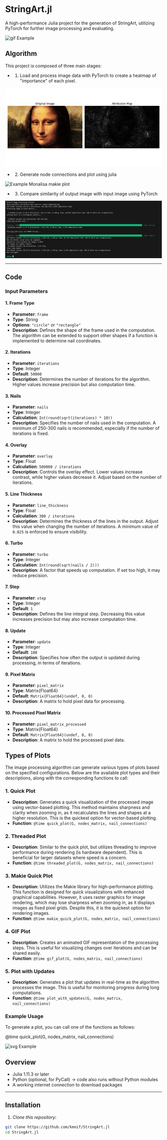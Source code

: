 # StringArt.jl

A high-performance Julia project for the generation of StringArt, utilizing PyTorch for further image processing and evaluating.

![gif Example](output_images/Bird_grey_10000.gif)



## Algorithm

This project is composed of three main stages:

- 1. Load and process image data with PyTorch to create a heatmap of "importance" of each pixel.

![Example Monalisa_processed_image](output_images/Monalisa_processed_image_map.png)

- 2. Generate node connections and plot using julia

![Example Monalisa makie plot](output_images/Monalisa_example_makie_plot.png)

- 3. Compare similarity of output image with input image using PyTorch 

![Example of similarity score](output_images/image.png)


---
## Code
### Input Parameters

#### 1. Frame Type
- **Parameter**: `frame`
- **Type**: String
- **Options**: `"circle"` or `"rectangle"`
- **Description**: Defines the shape of the frame used in the computation. The algorithm can be extended to support other shapes if a function is implemented to determine nail coordinates.

#### 2. Iterations
- **Parameter**: `iterations`
- **Type**: Integer
- **Default**: `50000`
- **Description**: Determines the number of iterations for the algorithm. Higher values increase precision but also computation time.

#### 3. Nails
- **Parameter**: `nails`
- **Type**: Integer
- **Calculation**: `Int(round(sqrt(iterations) * 10))`
- **Description**: Specifies the number of nails used in the computation. A minimum of 250-300 nails is recommended, especially if the number of iterations is fixed.

#### 4. Overlay
- **Parameter**: `overlay`
- **Type**: Float
- **Calculation**: `500000 / iterations`
- **Description**: Controls the overlay effect. Lower values increase contrast, while higher values decrease it. Adjust based on the number of iterations.

#### 5. Line Thickness
- **Parameter**: `line_thickness`
- **Type**: Float
- **Calculation**: `300 / iterations`
- **Description**: Determines the thickness of the lines in the output. Adjust this value when changing the number of iterations. A minimum value of `0.025` is enforced to ensure visibility.

#### 6. Turbo
- **Parameter**: `turbo`
- **Type**: Integer
- **Calculation**: `Int(round(sqrt(nails / 2)))`
- **Description**: A factor that speeds up computation. If set too high, it may reduce precision.

#### 7. Step
- **Parameter**: `step`
- **Type**: Integer
- **Default**: `1`
- **Description**: Defines the line integral step. Decreasing this value increases precision but may also increase computation time.

#### 8. Update
- **Parameter**: `update`
- **Type**: Integer
- **Default**: `100`
- **Description**: Specifies how often the output is updated during processing, in terms of iterations.

#### 9. Pixel Matrix
- **Parameter**: `pixel_matrix`
- **Type**: Matrix{Float64}
- **Default**: `Matrix{Float64}(undef, 0, 0)`
- **Description**: A matrix to hold pixel data for processing.

#### 10. Processed Pixel Matrix
- **Parameter**: `pixel_matrix_processed`
- **Type**: Matrix{Float64}
- **Default**: `Matrix{Float64}(undef, 0, 0)`
- **Description**: A matrix to hold the processed pixel data.



## Types of Plots

The image processing algorithm can generate various types of plots based on the specified configurations. Below are the available plot types and their descriptions, along with the corresponding functions to call:

### 1. Quick Plot
- **Description**: Generates a quick visualization of the processed image using vector-based plotting. This method maintains sharpness and clarity when zooming in, as it recalculates the lines and shapes at a higher resolution. This is the quickest option for vector-based plotting.
- **Function**: `@time quick_plot(G, nodes_matrix, nail_connections)`

### 2. Threaded Plot
- **Description**: Similar to the quick plot, but utilizes threading to improve performance during rendering (is hardware dependent). This is beneficial for larger datasets where speed is a concern.
- **Function**: `@time threaded_plot(G, nodes_matrix, nail_connections)`

### 3. Makie Quick Plot
- **Description**: Utilizes the Makie library for high-performance plotting. This function is designed for quick visualizations with enhanced graphical capabilities. However, it uses raster graphics for image rendering, which may lose sharpness when zooming in, as it displays images as fixed pixel grids. Despite this, it is the quickest option for rendering images.
- **Function**: `@time makie_quick_plot(G, nodes_matrix, nail_connections)`

### 4. GIF Plot
- **Description**: Creates an animated GIF representation of the processing steps. This is useful for visualizing changes over iterations and can be shared easily.
- **Function**: `@time gif_plot(G, nodes_matrix, nail_connections)`

### 5. Plot with Updates
- **Description**: Generates a plot that updates in real-time as the algorithm processes the image. This is useful for monitoring progress during long computations.
- **Function**: `@time plot_with_updates(G, nodes_matrix, nail_connections)`

### Example Usage
To generate a plot, you can call one of the functions as follows:

@time quick_plot(G, nodes_matrix, nail_connections)

![svg Example](output_images/bird_100000_overlay120000_0.002line_thickness.svg)

## Overview

- Julia 1.11.3 or later
- Python (optional, for PyCall) -> code also runs without Python modules
- A working internet connection to download packages

---

## Installation

1. *Clone this repository:*

```bash
git clone https://github.com/kmnif/StringArt.jl
cd StringArt.jl

